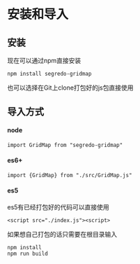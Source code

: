 # 安装和导入

## 安装

现在可以通过npm直接安装

`npm install segredo-gridmap`

也可以选择在Git上clone打包好的js包直接使用

## 导入方式

#### node

`import GridMap from "segredo-gridmap"`

#### es6+
`import {GridMap} from "./src/GridMap.js"`

#### es5
es5有已经打包好的代码可以直接使用

`<script src="./index.js"><script>`

如果想自己打包的话只需要在根目录输入

```
npm install
npm run build
```

